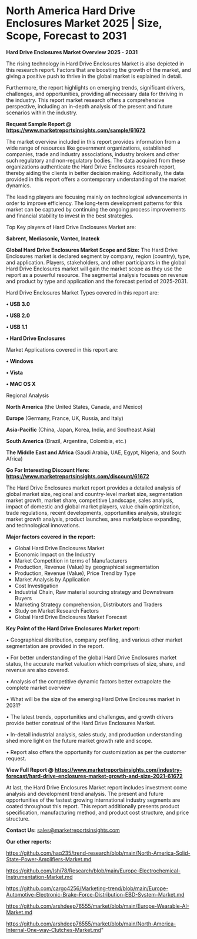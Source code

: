 # North America Hard Drive Enclosures Market 2025 | Size, Scope, Forecast to 2031

<Strong> Hard Drive Enclosures Market Overview 2025 - 2031</strong>

The rising technology in Hard Drive Enclosures Market is also depicted in this research report. Factors that are boosting the growth of the market, and giving a positive push to thrive in the global market is explained in detail.

Furthermore, the report highlights on emerging trends, significant drivers, challenges, and opportunities, providing all necessary data for thriving in the industry. This report market research offers a comprehensive perspective, including an in-depth analysis of the present and future scenarios within the industry.

<strong>Request Sample Report @ <a href=https://www.marketreportsinsights.com/sample/61672>https://www.marketreportsinsights.com/sample/61672</a></strong>

The market overview included in this report provides information from a wide range of resources like government organizations, established companies, trade and industry associations, industry brokers and other such regulatory and non-regulatory bodies. The data acquired from these organizations authenticate the Hard Drive Enclosures research report, thereby aiding the clients in better decision making. Additionally, the data provided in this report offers a contemporary understanding of the market dynamics.

The leading players are focusing mainly on technological advancements in order to improve efficiency. The long-term development patterns for this market can be captured by continuing the ongoing process improvements and financial stability to invest in the best strategies.

Top Key players of Hard Drive Enclosures Market are:

<strong>Sabrent, Mediasonic, Vantec, Inateck</strong>

<strong><b>Global Hard Drive Enclosures Market Scope and Size:</b></strong>
The Hard Drive Enclosures market is declared segment by company, region (country), type, and application. Players, stakeholders, and other participants in the global Hard Drive Enclosures market will gain the market scope as they use the report as a powerful resource. The segmental analysis focuses on revenue and product by type and application and the forecast period of 2025-2031.

Hard Drive Enclosures Market Types covered in this report are:

<strong>• USB 3.0

• USB 2.0

• USB 1.1

• Hard Drive Enclosures</strong>

Market Applications covered in this report are:

<strong>• Windows

• Vista

• MAC OS X</strong> 

Regional Analysis

<strong>North America</strong> (the United States, Canada, and Mexico)

<strong>Europe</strong> (Germany, France, UK, Russia, and Italy)

<strong>Asia-Pacific</strong> (China, Japan, Korea, India, and Southeast Asia)

<strong>South America</strong> (Brazil, Argentina, Colombia, etc.)

<strong>The Middle East and Africa</strong> (Saudi Arabia, UAE, Egypt, Nigeria, and South Africa)

<strong>Go For Interesting Discount Here: <a href=https://www.marketreportsinsights.com/discount/61672>https://www.marketreportsinsights.com/discount/61672</a></strong>

The Hard Drive Enclosures market report provides a detailed analysis of global market size, regional and country-level market size, segmentation market growth, market share, competitive Landscape, sales analysis, impact of domestic and global market players, value chain optimization, trade regulations, recent developments, opportunities analysis, strategic market growth analysis, product launches, area marketplace expanding, and technological innovations.

<strong><b>Major factors covered in the report:</b></strong>
<ul>
  <li>Global Hard Drive Enclosures Market </li>
  <li>Economic Impact on the Industry</li>
  <li>Market Competition in terms of Manufacturers</li>
  <li>Production, Revenue (Value) by geographical segmentation</li>
  <li>Production, Revenue (Value), Price Trend by Type</li>
  <li>Market Analysis by Application</li>
  <li>Cost Investigation</li>
  <li>Industrial Chain, Raw material sourcing strategy and Downstream Buyers</li>
  <li>Marketing Strategy comprehension, Distributors and Traders</li>
  <li>Study on Market Research Factors</li>
  <li>Global Hard Drive Enclosures Market Forecast</li>
</ul>

<strong><b>Key Point of the Hard Drive Enclosures Market report:</b></strong>

• Geographical distribution, company profiling, and various other market segmentation are provided in the report.

• For better understanding of the global Hard Drive Enclosures market status, the accurate market valuation which comprises of size, share, and revenue are also covered.

• Analysis of the competitive dynamic factors better extrapolate the complete market overview

• What will be the size of the emerging Hard Drive Enclosures market in 2031?

• The latest trends, opportunities and challenges, and growth drivers provide better construal of the Hard Drive Enclosures Market.

• In-detail industrial analysis, sales study, and production understanding shed more light on the future market growth rate and scope.

• Report also offers the opportunity for customization as per the customer request.

<strong><b>View Full Report @ <a href=https://www.marketreportsinsights.com/industry-forecast/hard-drive-enclosures-market-growth-and-size-2021-61672>https://www.marketreportsinsights.com/industry-forecast/hard-drive-enclosures-market-growth-and-size-2021-61672</a></b></strong>


At last, the Hard Drive Enclosures Market report includes investment come analysis and development trend analysis. The present and future opportunities of the fastest growing international industry segments are coated throughout this report. This report additionally presents product specification, manufacturing method, and product cost structure, and price structure.

<strong>Contact Us:</strong>
sales@marketreportsinsights.com

<strong>Our other reports:</strong>

<a href=https://github.com/haq235/trend-research/blob/main/North-America-Solid-State-Power-Amplifiers-Market.md>https://github.com/haq235/trend-research/blob/main/North-America-Solid-State-Power-Amplifiers-Market.md</a>

<a href=https://github.com/Ishi78/Research/blob/main/Europe-Electrochemical-Instrumentation-Market.md>https://github.com/Ishi78/Research/blob/main/Europe-Electrochemical-Instrumentation-Market.md</a>

<a href=https://github.com/cargo4256/Marketing-trend/blob/main/Europe-Automotive-Electronic-Brake-Force-Distribution-EBD-System-Market.md>https://github.com/cargo4256/Marketing-trend/blob/main/Europe-Automotive-Electronic-Brake-Force-Distribution-EBD-System-Market.md</a>

<a href=https://github.com/arshdeep76555/market/blob/main/Europe-Wearable-AI-Market.md>https://github.com/arshdeep76555/market/blob/main/Europe-Wearable-AI-Market.md</a>

<a href=https://github.com/arshdeep76555/market/blob/main/North-America-Internal-One-way-Clutches-Market.md>https://github.com/arshdeep76555/market/blob/main/North-America-Internal-One-way-Clutches-Market.md</a>"
